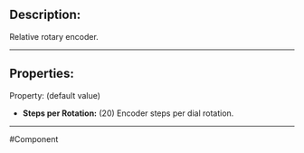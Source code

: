 ## Description:

Relative rotary encoder.

---

## Properties:

Property: (default value)

- **Steps per Rotation:** (20)
   Encoder steps per dial rotation.

---

#Component 